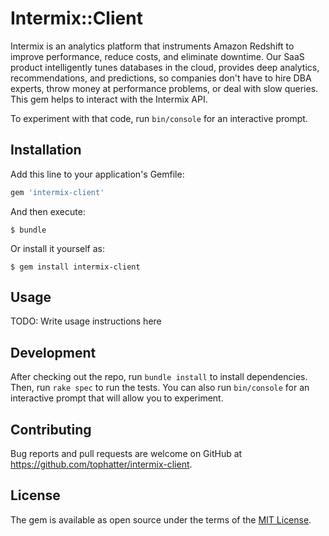 # Intermix::Client

Intermix is an analytics platform that instruments Amazon Redshift to improve performance, reduce costs, and eliminate downtime. Our SaaS product intelligently tunes databases in the cloud, provides deep analytics, recommendations, and predictions, so companies don't have to hire DBA experts, throw money at performance problems, or deal with slow queries.
This gem helps to interact with the Intermix API.

To experiment with that code, run `bin/console` for an interactive prompt.

## Installation

Add this line to your application's Gemfile:

```ruby
gem 'intermix-client'
```

And then execute:

    $ bundle

Or install it yourself as:

    $ gem install intermix-client

## Usage

TODO: Write usage instructions here

## Development

After checking out the repo, run `bundle install` to install dependencies. Then, run `rake spec` to run the tests. You can also run `bin/console` for an interactive prompt that will allow you to experiment.

## Contributing

Bug reports and pull requests are welcome on GitHub at https://github.com/tophatter/intermix-client.

## License

The gem is available as open source under the terms of the [MIT License](https://opensource.org/licenses/MIT).
